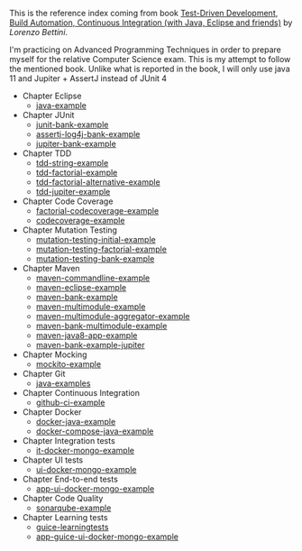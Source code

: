 This is the reference index coming from book [Test-Driven Development, Build Automation, Continuous Integration (with Java, Eclipse and friends)](https://leanpub.com/tdd-buildautomation-ci) by _Lorenzo Bettini_.

I'm practicing on Advanced Programming Techniques in order to prepare myself for the relative Computer Science exam. This is my attempt to follow the mentioned book.
Unlike what is reported in the book, I will only use java 11 and Jupiter + AssertJ instead of JUnit 4

- Chapter Eclipse
  - [java-example](https://github.com/MassimilianoMancini/java-example)
- Chapter JUnit
  - [junit-bank-example](https://github.com/MassimilianoMancini/junit-bank-example)
  - [assertj-log4j-bank-example](https://github.com/MassimilianoMancini/assertj-log4j-bank-example)
  - [jupiter-bank-example](https://github.com/MassimilianoMancini/jupiter-bank-example)
- Chapter TDD
  - [tdd-string-example](https://github.com/MassimilianoMancini/tdd-string-example)
  - [tdd-factorial-example](https://github.com/MassimilianoMancini/tdd-factorial-example)
  - [tdd-factorial-alternative-example](https://github.com/MassimilianoMancini/tdd-factorial-alternative-example)
  - [tdd-jupiter-example](https://github.com/MassimilianoMancini/tdd-jupiter-example)
- Chapter Code Coverage
  - [factorial-codecoverage-example](https://github.com/MassimilianoMancini/factorial-codecoverage-example)
  - [codecoverage-example](https://github.com/MassimilianoMancini/codecoverage-example)
- Chapter Mutation Testing
  - [mutation-testing-initial-example](https://github.com/MassimilianoMancini/mutation-testing-initial-example)
  - [mutation-testing-factorial-example](https://github.com/MassimilianoMancini/mutation-testing-factorial-example)
  - [mutation-testing-bank-example](https://github.com/MassimilianoMancini/mutation-testing-bank-example)
- Chapter Maven
  - [maven-commandline-example](https://github.com/MassimilianoMancini/maven-commandline-example)
  - [maven-eclipse-example](https://github.com/MassimilianoMancini/maven-eclipse-example)
  - [maven-bank-example](https://github.com/MassimilianoMancini/maven-bank-example)
  - [maven-multimodule-example](https://github.com/MassimilianoMancini/maven-multimodule-example)
  - [maven-multimodule-aggregator-example](https://github.com/MassimilianoMancini/maven-multimodule-aggregator-example)
  - [maven-bank-multimodule-example](https://github.com/MassimilianoMancini/maven-bank-multimodule-example)
  - [maven-java8-app-example](https://github.com/MassimilianoMancini/maven-java8-app-example)
  - [maven-bank-example-jupiter](https://github.com/MassimilianoMancini/maven-bank-example-jupiter)
- Chapter Mocking
  - [mockito-example](https://github.com/MassimilianoMancini/mockito-example)
- Chapter Git
  - [java-examples](https://github.com/MassimilianoMancini/java-examples)
- Chapter Continuous Integration
  - [github-ci-example](https://github.com/MassimilianoMancini/github-ci-example)
- Chapter Docker
  - [docker-java-example](https://github.com/MassimilianoMancini/docker-java-example)
  - [docker-compose-java-example](https://github.com/MassimilianoMancini/docker-compose-java-example)
- Chapter Integration tests
  - [it-docker-mongo-example](https://github.com/MassimilianoMancini/it-docker-mongo-example)
- Chapter UI tests
  - [ui-docker-mongo-example](https://github.com/MassimilianoMancini/ui-docker-mongo-example)
- Chapter End-to-end tests
  - [app-ui-docker-mongo-example](https://github.com/MassimilianoMancini/app-ui-docker-mongo-example)
- Chapter Code Quality
  - [sonarqube-example](https://github.com/MassimilianoMancini/sonarqube-example)
- Chapter Learning tests
  - [guice-learningtests](https://github.com/MassimilianoMancini/guice-learningtests)
  - [app-guice-ui-docker-mongo-example](https://github.com/MassimilianoMancini/app-guice-ui-docker-mongo-example)
